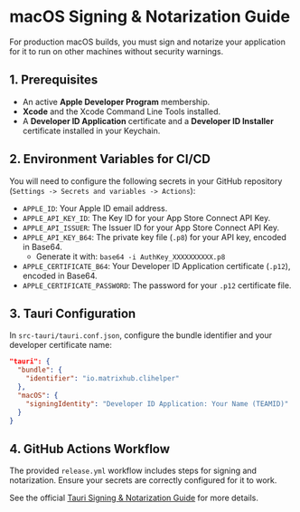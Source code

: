 # macOS Signing & Notarization Guide

For production macOS builds, you must sign and notarize your application for it to run on other machines without security warnings.

## 1. Prerequisites

- An active **Apple Developer Program** membership.
- **Xcode** and the Xcode Command Line Tools installed.
- A **Developer ID Application** certificate and a **Developer ID Installer** certificate installed in your Keychain.

## 2. Environment Variables for CI/CD

You will need to configure the following secrets in your GitHub repository (`Settings -> Secrets and variables -> Actions`):

- `APPLE_ID`: Your Apple ID email address.
- `APPLE_API_KEY_ID`: The Key ID for your App Store Connect API Key.
- `APPLE_API_ISSUER`: The Issuer ID for your App Store Connect API Key.
- `APPLE_API_KEY_B64`: The private key file (`.p8`) for your API key, encoded in Base64.
  - Generate it with: `base64 -i AuthKey_XXXXXXXXXX.p8`
- `APPLE_CERTIFICATE_B64`: Your Developer ID Application certificate (`.p12`), encoded in Base64.
- `APPLE_CERTIFICATE_PASSWORD`: The password for your `.p12` certificate file.

## 3. Tauri Configuration

In `src-tauri/tauri.conf.json`, configure the bundle identifier and your developer certificate name:

```json
"tauri": {
  "bundle": {
    "identifier": "io.matrixhub.clihelper"
  },
  "macOS": {
    "signingIdentity": "Developer ID Application: Your Name (TEAMID)"
  }
}
```

## 4. GitHub Actions Workflow

The provided `release.yml` workflow includes steps for signing and notarization. Ensure your secrets are correctly configured for it to work.

See the official [Tauri Signing & Notarization Guide](https://tauri.app/v1/guides/distribution/sign-and-notarize) for more details.
